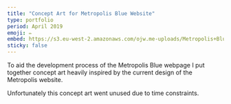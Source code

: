 ```yaml
---
title: "Concept Art for Metropolis Blue Website"
type: portfolio
period: April 2019
emoji: ✏️
embed: https://s3.eu-west-2.amazonaws.com/ojw.me-uploads/Metropolis+Blue+Web+Concept.pdf
sticky: false
---
```


To aid the development process of the Metropolis Blue webpage I put together concept art heavily inspired by the current design of the Metropolis website.

Unfortunately this concept art went unused due to time constraints.
